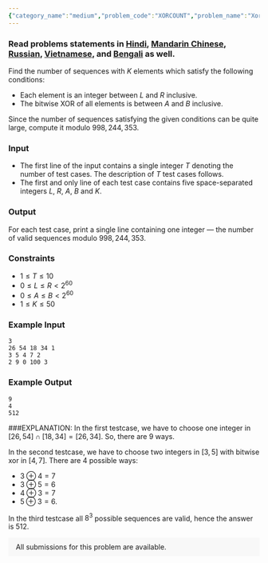 ```yaml
---
{"category_name":"medium","problem_code":"XORCOUNT","problem_name":"Xor Counting","problemComponents":{"constraints":"","constraintsState":false,"subtasks":"","subtasksState":false,"inputFormat":"","inputFormatState":false,"outputFormat":"","outputFormatState":false,"sampleTestCases":{}},"video_editorial_url":"https://youtu.be/uwVCqapaRbU","languages_supported":{"0":"CPP14","1":"C","2":"JAVA","3":"PYTH 3.6","4":"CPP17","5":"PYTH","6":"PYP3","7":"CS2","8":"ADA","9":"PYPY","10":"TEXT","11":"PAS fpc","12":"NODEJS","13":"RUBY","14":"PHP","15":"GO","16":"HASK","17":"TCL","18":"PERL","19":"SCALA","20":"LUA","21":"kotlin","22":"BASH","23":"JS","24":"LISP sbcl","25":"rust","26":"PAS gpc","27":"BF","28":"CLOJ","29":"R","30":"D","31":"CAML","32":"FORT","33":"ASM","34":"swift","35":"FS","36":"WSPC","37":"LISP clisp","38":"SQL","39":"SCM guile","40":"PERL6","41":"ERL","42":"CLPS","43":"ICK","44":"NICE","45":"PRLG","46":"ICON","47":"COB","48":"SCM chicken","49":"PIKE","50":"SCM qobi","51":"ST","52":"SQLQ","53":"NEM"},"max_timelimit":2,"source_sizelimit":50000,"problem_author":"nishant403","problem_tester":"","date_added":"8-04-2020","tags":{"0":"combinatorics","1":"cook124","2":"dynamic","3":"medium","4":"nishant403"},"problem_difficulty_level":"Medium-Hard","best_tag":"Dynamic Programming","editorial_url":"https://discuss.codechef.com/problems/XORCOUNT","time":{"view_start_date":1104528600,"submit_start_date":1104528600,"visible_start_date":1104528600,"end_date":1735669800},"is_direct_submittable":false,"problemDiscussURL":"https://discuss.codechef.com/search?q=XORCOUNT","is_proctored":false,"visitedContests":{},"layout":"problem"}
---
```

### Read problems statements in [Hindi](https://www.codechef.com/download/translated/COOK124/hindi/XORCOUNT.pdf), [Mandarin Chinese](https://www.codechef.com/download/translated/COOK124/mandarin/XORCOUNT.pdf), [Russian](https://www.codechef.com/download/translated/COOK124/russian/XORCOUNT.pdf), [Vietnamese](https://www.codechef.com/download/translated/COOK124/vietnamese/XORCOUNT.pdf), and [Bengali](https://www.codechef.com/download/translated/COOK124/bengali/XORCOUNT.pdf) as well.

Find the number of sequences with $K$ elements which satisfy the following conditions:
- Each element is an integer between $L$ and $R$ inclusive.
- The bitwise XOR of all elements is between $A$ and $B$ inclusive.
  
Since the number of sequences satisfying the given conditions can be quite large, compute it modulo $998,244,353$.

### Input
- The first line of the input contains a single integer $T$ denoting the number of test cases. The description of $T$ test cases follows.
- The first and only line of each test case contains five space-separated integers $L$, $R$, $A$, $B$ and $K$.

### Output
For each test case, print a single line containing one integer — the number of valid sequences modulo $998,244,353$.

### Constraints
- $1 \le T \le 10$
- $0 \le L \le R \lt 2^{60}$
- $0 \le A \le B \lt 2^{60}$
- $1 \le K \le 50$

### Example Input
```
3
26 54 18 34 1
3 5 4 7 2
2 9 0 100 3
```

### Example Output
```
9
4
512
```

###EXPLANATION:
In the first testcase, we have to choose one integer in $[26, 54] \cap [18, 34] = [26, 34]$. So, there are 9 ways.

In the second testcase, we have to choose two integers in $[3, 5]$ with bitwise xor in $[4, 7]$. There are 4 possible ways:
- $3 \oplus 4= 7$
- $3 \oplus 5 = 6$
- $4 \oplus 3 = 7$
- $5 \oplus 3 = 6$.

In the third testcase all $8^3$ possible sequences are valid, hence the answer is $512$.
<aside style='background: #f8f8f8;padding: 10px 15px;'><div>All submissions for this problem are available.</div></aside>
